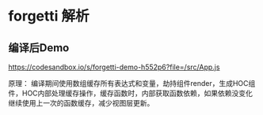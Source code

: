 # forgetti 解析

## 编译后Demo
https://codesandbox.io/s/forgetti-demo-h552p6?file=/src/App.js

原理： 编译期间使用数组缓存所有表达式和变量，劫持组件render，生成HOC组件，HOC内部处理缓存操作，缓存函数时，内部获取函数依赖，如果依赖没变化继续使用上一次的函数缓存，减少视图层更新。



